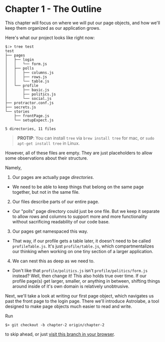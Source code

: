 # Chapter 1 - The Outline

This chapter will focus on where we will put our page objects, and how we'll keep them organized as our application grows.

Here's what our project looks like right now:

```
$:> tree test
test
├── pages
│   ├── login
│   │   └── form.js
│   ├── polls
│   │   ├── columns.js
│   │   ├── rows.js
│   │   └── table.js
│   └── profile
│       ├── basic.js
│       ├── politics.js
│       └── social.js
├── protractor.conf.js
├── secrets.js
└── stories
    ├── frontPage.js
    └── setupExpect.js

5 directories, 11 files
```
> **PROTIP**: You can install `tree` via `brew install tree` for mac, or `sudo apt-get install tree` in Linux.

However, all of these files are empty. They are just placeholders to allow some observations about their structure.

Namely,

1. Our pages are actually page *directories*.
  - We need to be able to keep things that belong on the same page together, but not in the same file.
2. Our files describe parts of our entire page.
  - Our "polls" page directory could just be one file. But we keep it separate to allow rows and columns to support more and more functionality without sacrificing readability of our code base.
3. Our pages get namespaced this way.
  - That way, if our profile gets a table later, it doesn't need to be called `profileTable.js`. It's just `profile/table.js`, which compartmentalizes our thinking when working on one tiny section of a larger application.
4. We can nest this as deep as we need to.
  - Don't like that `profile/politics.js` isn't `profile/politics/form.js` instead? Well, then change it! This also holds true over time. If our profile page(s) get larger, smaller, or anything in between, shifting things around inside of it's own domain is relatively unobtrusive.

Next, we'll take a look at writing our first page object, which navigates us past the front page to the login page. There we'll introduce Astrolabe, a tool designed to make page objects much easier to read and write.

Run

    $> git checkout -b chapter-2 origin/chapter-2

to skip ahead, or just [visit this branch in your browser](../../tree/chapter-2).
